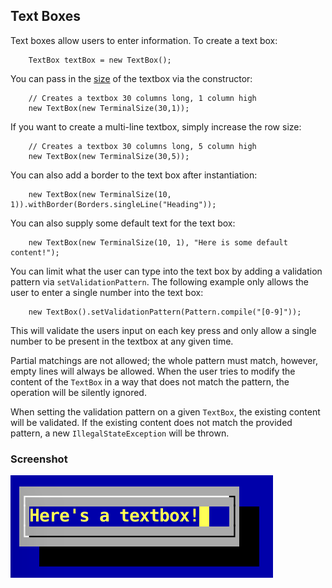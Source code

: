 Text Boxes
---

Text boxes allow users to enter information. To create a text box:

```
	TextBox textBox = new TextBox();
```

You can pass in the [size](component_sizing.md) of the textbox via the constructor:

```
	// Creates a textbox 30 columns long, 1 column high
	new TextBox(new TerminalSize(30,1));
```

If you want to create a multi-line textbox, simply increase the row size:

```
	// Creates a textbox 30 columns long, 5 column high
	new TextBox(new TerminalSize(30,5));
```

You can also add a border to the text box after instantiation:

```
	new TextBox(new TerminalSize(10, 1)).withBorder(Borders.singleLine("Heading"));
```

You can also supply some default text for the text box:

```
	new TextBox(new TerminalSize(10, 1), "Here is some default content!");
```

You can limit what the user can type into the text box by adding a validation pattern via `setValidationPattern`. The following example only allows the user to enter a single number into the text box:

```
	new TextBox().setValidationPattern(Pattern.compile("[0-9]"));
```

This will validate the users input on each key press and only allow a single number to be present in the textbox at any given time.

Partial matchings are not allowed; the whole pattern must match, however, empty lines will always be allowed. When the user tries to modify the content of the `TextBox` in a way that does not match the pattern, the operation will be silently ignored.

When setting the validation pattern on a given `TextBox`, the existing content will be validated. If the existing content does not match the provided pattern, a new `IllegalStateException` will be thrown.

### Screenshot

![](screenshots/text_boxes.png)
